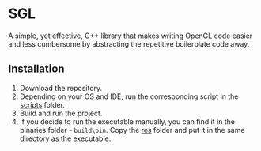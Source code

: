 # SGL
A simple, yet effective, C++ library that makes writing OpenGL code easier and less cumbersome by abstracting the repetitive boilerplate code away.

## Installation
1. Download the repository.
2. Depending on your OS and IDE, run the corresponding script in the [scripts](https://github.com/Coopjmz/SGL/tree/main/scripts) folder.
3. Build and run the project.
4. If you decide to run the executable manually, you can find it in the binaries folder - `build\bin`. Copy the [res](https://github.com/Coopjmz/SGL/tree/main/SGL/res) folder and put it in the same directory as the executable.